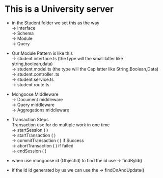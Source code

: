 # This is a University server

- in the Student folder we set this as the way
  <br/>→ Interface
  <br/>→ Schema
  <br/>→ Module
  <br/>→ Query

* Our Module Pattern is like this <br/>
  → student.interface.ts (the type will the small latter like string,boolean,data)<br/>
  → student.model.ts (the type will the Cap latter like String,Boolean,Data)<br/>
  → student.controller .ts<br/>
  → student.service.ts<br/>
  → student.route.ts<br/>

* Mongoose Middleware<br/>
  → Document middleware<br/>
  → Query middleware <br/>
  → Aggregations middleware<br/>

* Transaction Steps <br/>
  Transaction use for do multiple work in one time<br/>
  → startSession ( )<br/>
  → startTransaction ( )<br/>
  → commitTransaction ( ) if Success<br/>
  → abortTransaction ( ) if failed<br/>
  → endSession ( ) <br/>

* when use mongoose id (ObjectId) to find the id use -> findById()<br/>
* if the Id id generated by us we can use the -> findOnAndUpdate()<br/>

